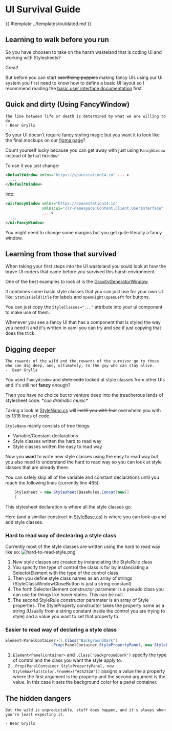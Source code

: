 # UI Survival Guide

{{ #template ../templates/outdated.md }}

## Learning to walk before you run
So you have choosen to take on the harsh wasteland that is coding UI and working with Stylesheets?

Great!

But before you can start ~~sacrificing puppies~~ making fancy UIs using our UI system you first need to know how to define a basic UI layout so I recommend reading the [basic user interface documentation](../robust-toolbox/user-interface.md) first.

## Quick and dirty (Using FancyWindow)

```admonish quote
The line between life or death is determined by what we are willing to do. 
- Bear Grylls
```

So your UI doesn't require fancy styling magic but you want it to look like the final mockups on our [figma page](https://www.figma.com/file/KE5eKymegsLrsQdjZGbTIs/UI?node-id=0%3A188)?

Count yourself lucky because you can get away with just using `FancyWindow` instead of `DefaultWindow`!

To use it you just change:
```xml
<DefaultWindow xmlns="https://spacestation14.io" ... >
  ...
</DefaultWindow>
```
Into:
```xml
<ui:FancyWindow xmlns="https://spacestation14.io" 
                xmlns:ui="clr-namespace:Content.Client.UserInterface"
                ... >
  ...
</ui:FancyWindow>
```
You might need to change some margins but you get quite literally a fancy window.

## Learning from those that survived

When taking your first steps into the UI wasteland you sould look at how the brave UI coders that came before you survived this harsh environment.

One of the best examples to look at is the [GravityGeneratorWindow](https://github.com/space-wizards/space-station-14/blob/master/Content.Client/Gravity/UI/GravityGeneratorWindow.xaml).

It containes some basic style classes that you can just use for your own UI like: `StatusFieldTitle` for labels and `OpenRight\OpenLeft` for buttons.

You can just copy the `StyleClasses="..."` attribute into your ui component to make use of them.

Whenever you see a fancy UI that has a component that is styled the way you need it and it's written in xaml you can try and see if just copying that does the trick.

## Digging deeper

```admonish quote
The rewards of the wild and the rewards of the survivor go to those who can dig deep, and, ultimately, to the guy who can stay alive.
-  Bear Grylls
```

You used `FancyWindow` and ~~stole code~~ looked at style classes from other UIs and it's still not **fancy** enough?

Then you have no choice but to venture deep into the treacherous lands of stylesheet code. *\*cue dramatic music\**

Taking a look at [StyleNano.cs](https://github.com/space-wizards/space-station-14/tree/master/Content.Client/Stylesheets/StyleNano.cs) will ~~instill you with fear~~ overwhelm you with its 1318 lines of code.

`StyleNano` mainly consists of tree things:
- Variable/Constant declarations
- Style classes written the hard to read way
- Style classes written the easy to read way

Now you **want** to write new style classes using the easy to read way but you also need to understand the hard to read way so you can look at style classes that are already there.

You can safely skip all of the variable and constant declarations until you reach the following lines (currently line 465):
```cs
    Stylesheet = new Stylesheet(BaseRules.Concat(new[]
    {
```
This stylesheet declaration is where all the style classes go.

Here (and a similiar construct in [StyleBase.cs](https://github.com/space-wizards/space-station-14/tree/master/Content.Client/Stylesheets/StyleBase.cs)) is where you can look up and add style classes.

### Hard to read way of declearing a style class

Currently most of the style classes are written using the hard to read way like so:
![hard-to-read-style.png](../assets/images/ss14-by-example/hard-to-read-style.png)

1. New style classes are created by instanciating the StyleRule class
2. You specify the type of control the class is for by instanciating a SelectorElement with the type of the control class
3. Then you define style class names as an array of strings (StyleClassWindowCloseButton is just a string constant)
4. The forth SelectorElement constructor parameter is a pseudo class you can use for things like hover states. This can be null.
5. The second StyleRule constructor parameter is an array of Style properties. The StyleProperty constructor takes the property name as a string (Usually from a string constant inside the control you are trying to style) and a value you want to set that property to.

### Easier to read way of declaring a style class

```csharp
Element<PanelContainer>().Class("BackgroundDark")
                    .Prop(PanelContainer.StylePropertyPanel, new StyleBoxFlat(Color.FromHex("#25252A"))),
```
1. `Element<PanelContainer>` and `.Class("BackgroundDark")` specify the type of control and the class you want the style apply to.
2. `.Prop(PanelContainer.StylePropertyPanel, new StyleBoxFlat(Color.FromHex("#25252A"))` assigns a value the a property where the first argument is the property and the second argument is the value. In this case it sets the background color for a panel container.

## The hidden dangers

```admonish quote
But the wild is unpredictable, stuff does happen, and it's always when you're least expecting it.

- Bear Grylls
```
